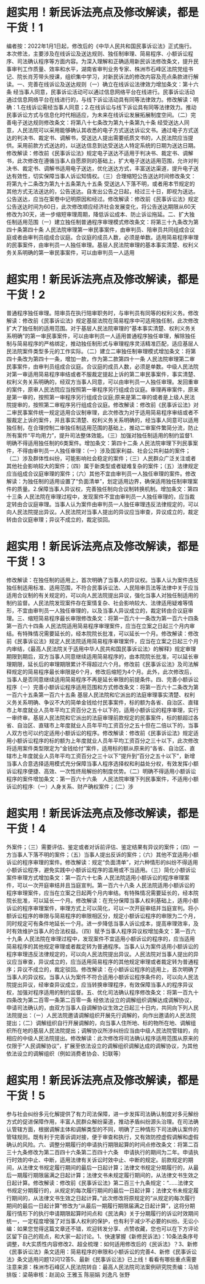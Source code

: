 # 超实用！新民诉法亮点及修改解读，都是干货！1

编者按：2022年1月1日起，修改后的《中华人民共和国民事诉讼法》正式施行。本次修法，主要涉及在线诉讼及送达规则、独任制审理、简易程序、小额诉讼程序、司法确认程序等方面内容。为深入理解和正确适用新民诉法修改条文，提升民事审判工作质量、效率和水平，湖南省审判业务专家、株洲市石峰区法院党组书记、院长肖芳带头授课，组织集中学习，对新民诉法的修改内容及亮点条款进行解读。一、完善在线诉讼及送达规则（一）确立在线诉讼法律效力增加条文：第十六条  经当事人同意，民事诉讼活动可以通过信息网络平台在线进行。民事诉讼活动通过信息网络平台在线进行的，与线下诉讼活动具有同等法律效力。修改解读：明确：1.在线诉讼需经当事人同意；2.在线诉讼与线下诉讼具有同等法律效力。推动民事诉讼方式与信息化时代相适应，为未来在线诉讼发展拓展制度空间。（二）完善电子送达规则修改条文：将第八十七条改为第九十条第九十条  经受送达人同意，人民法院可以采用能够确认其收悉的电子方式送达诉讼文书。通过电子方式送达的判决书、裁定书、调解书，受送达人提出需要纸质文书的，人民法院应当提供。采用前款方式送达的，以送达信息到达受送达人特定系统的日期为送达日期。修改解读：修改前《民事诉讼法》规定电子送达不适用于判决书、裁定书、调解书，此次修改在遵循当事人自愿原则的基础上，扩大电子送达适用范围，允许对判决书、裁定书、调解书适用电子送达，优化送达方式，丰富送达渠道，提升电子送达有效性，切实保障当事人诉讼知情权。（三）合理缩短公告送达时间修改条文：将第九十二条改为第九十五条第九十五条  受送达人下落不明，或者用本节规定的其他方式无法送达的，公告送达。自发出公告之日起，经过三十日，即视为送达。公告送达，应当在案卷中记明原因和经过。修改解读：修改前《民事诉讼法》规定公告送达时间为60日，此次修改顺应经济社会发展变化，将公告送达期限从60天修改为30天，进一步缩短审理周期，降低诉讼成本、防止诉讼拖延。二、扩大独任制适用范围（一）建立独任制普通程序审理模式修改条文：将第三十九条改为第四十条第四十条  人民法院审理第一审民事案件，由审判员、陪审员共同组成合议庭或者由审判员组成合议庭。合议庭的成员人数，必须是单数。适用简易程序审理的民事案件，由审判员一人独任审理。基层人民法院审理的基本事实清楚、权利义务关系明确的第一审民事案件，可以由审判员一人适用

# 超实用！新民诉法亮点及修改解读，都是干货！2

普通程序独任审理。陪审员在执行陪审职务时，与审判员有同等的权利义务。修改解读：修改前《民事诉讼法》规定基层法院在简易程序中可适用独任制，此次修改扩大了独任制的适用范围。对于基层人民法院审理的“基本事实清楚、权利义务关系明确”的第一审民事案件，可以由审判员一人适用普通程序独任审理，解除独任制与简易程序的严格绑定，推动独任制形式与审理程序灵活精准匹配，适应基层人民法院案件类型多元的工作实际。（二）建立二审独任制审理模式增加条文：将第四十条改为第四十一条，增加一款，作为第二款第四十一条  人民法院审理第二审民事案件，由审判员组成合议庭。合议庭的成员人数，必须是单数。中级人民法院对第一审适用简易程序审结或者不服裁定提起上诉的第二审民事案件，事实清楚、权利义务关系明确的，经双方当事人同意，可以由审判员一人独任审理。发回重审的案件，原审人民法院应当按照第一审程序另行组成合议庭。审理再审案件，原来是第一审的，按照第一审程序另行组成合议庭;原来是第二审的或者是上级人民法院提审的，按照第二审程序另行组成合议庭。修改解读：修改前《民事诉讼法》对二审民事案件统一规定适用合议制审理，此次修改为对于适用简易程序审结或者不服裁定上诉的案件，并且事实清楚、权利义务关系明确的，经当事人同意可以适用独任制，在合理控制二审独任制适用范围的基础上，推动二审案件繁简分流，防止所有案件“平均用力”，提升司法整体效能。（三）加强对独任制适用的制约监督1.明确不得适用独任制的6类案件。增加条文：第四十二条  人民法院审理下列民事案件，不得由审判员一人独任审理：（一）涉及国家利益、社会公共利益的案件；（二）涉及群体性纠纷，可能影响社会稳定的案件；（三）人民群众广泛关注或者其他社会影响较大的案件；（四）属于新类型或者疑难复杂的案件；（五）法律规定应当组成合议庭审理的案件；（六）其他不宜由审判员一人独任审理的案件。修改解读：为独任制的适用设置了“负面清单”，划定适用边界，确保适用独任制审理案件的质量。2.保障当事人异议权，完善独任制向合议制转换机制。增加条文：第四十三条  人民法院在审理过程中，发现案件不宜由审判员一人独任审理的，应当裁定转由合议庭审理。当事人认为案件由审判员一人独任审理违反法律规定的，可以向人民法院提出异议。人民法院对当事人提出的异议应当审查，异议成立的，裁定转由合议庭审理；异议不成立的，裁定驳回。

# 超实用！新民诉法亮点及修改解读，都是干货！3

修改解读：在独任制的适用上，首次明确了当事人的异议权。当事人认为案件违反独任制适用标准、适用范围，不符合民事诉讼法、人民陪审员法等法律中关于应当适用合议制的有关规定的，可以向人民法院提出异议，强化当事人对独任制适用的制约监督。人民法院发现案件存在案情复杂、社会影响较大、法律适用疑难等情形，不宜由审判员一人独任审理的，以及当事人异议成立的，裁定转由合议庭审理。三、缩短简易程序最长审限修改条文：将第一百六十一条改为第一百六十四条第一百六十四条  人民法院适用简易程序审理案件，应当在立案之日起三个月内审结。有特殊情况需要延长的，经本院院长批准，可以延长一个月。修改解读：修改前《民事诉讼法》规定人民法院适用简易程序审理案件，应当在立案之日起三个月内审结，《最高人民法院关于适用中华人民共和国民事诉讼法〉的解释》规定审理期限到期后，双方当事人同意继续适用简易程序的，由本院院长批准，可以延长审理期限，延长后的审理期限累计不得超过六个月。修改前《民事诉讼法》及司法解释规定的简易程序最长审限是6个月，修改后缩短为4个月。此外，此次修改后，当事人是否同意继续适用简易程序不再是延长审限的前提条件。四、完善小额诉讼程序（一）完善小额诉讼程序适用范围和方式修改条文：将第一百六十二条改为第一百六十五条第一百六十五条  基层人民法院和它派出的法庭审理事实清楚、权利义务关系明确、争议不大的简单金钱给付民事案件，标的额为各省、自治区、直辖市上年度就业人员年平均工资百分之五十以下的，适用小额诉讼的程序审理，实行一审终审。基层人民法院和它派出的法庭审理前款规定的民事案件，标的额超过各省、自治区、直辖市上年度就业人员年平均工资百分之五十但在二倍以下的，当事人双方也可以约定适用小额诉讼的程序。修改解读：修改前《民事诉讼法》规定适用小额诉讼程序的标的额为上年度就业人员年平均工资百分之三十以下，此次修改将适用案件类型限定为“金钱给付”案件，适用标的额从原来的“各省、自治区、直辖市上年度就业人员年平均工资百分之三十以下”提升到“百分之五十以下”，新增当事人合意选择适用模式充分保障当事人程序选择权和利益处分权，有效发挥小额诉讼程序便捷、高效、一次性终局解纷的制度优势。（二）明确不得适用小额诉讼程序的案件增加条文：第一百六十六条　人民法院审理下列民事案件，不适用小额诉讼的程序:（一）人身关系、财产确权案件；（二）涉

# 超实用！新民诉法亮点及修改解读，都是干货！4

外案件；（三）需要评估、鉴定或者对诉前评估、鉴定结果有异议的案件；（四）一方当事人下落不明的案件；（五）当事人提出反诉的案件；（六）其他不宜适用小额诉讼的程序审理的案件。修改解读：规定“负面清单”，对六种情形的纠纷不得适用小额诉讼程序，避免实践中小额诉讼程序的滥用或不当适用。（三）简化小额诉讼案件审理方式增加条文：第一百六十七条  人民法院适用小额诉讼的程序审理案件，可以一次开庭审结并且当庭宣判。第一百六十八条  人民法院适用小额诉讼的程序审理案件，应当在立案之日起两个月内审结。有特殊情况需要延长的，经本院院长批准，可以延长一个月。修改解读：在充分保障当事人权利基础上，适用小额诉讼的程序审理案件，审理方式上可以简化，可以一次开庭审结并当庭宣判。将小额诉讼程序的审限与简易程序的审限相区分，规定小额诉讼程序的审限为二个月，同时规定可有条件地延长一个月。进一步降低当事人诉讼成本，提高审理效率，及时有效维护当事人的合法权益。（四）赋予当事人程序异议权增加条文：第一百六十九条  人民法院在审理过程中，发现案件不宜适用小额诉讼的程序的，应当适用简易程序的其他规定审理或者裁定转为普通程序。当事人认为案件适用小额诉讼的程序审理违反法律规定的，可以向人民法院提出异议。人民法院对当事人提出的异议应当审查，异议成立的，应当适用简易程序的其他规定审理或者裁定转为普通程序；异议不成立的，裁定驳回。修改解读：在小额诉讼程序的适用上，首次明确了当事人的异议权。当事人认为案件不符合适用小额诉讼程序条件的，可以向人民法院提出异议，经审查异议成立，应当转换审理程序，有效保障当事人的程序异议权，加强对程序适用的制约监督。五、优化司法确认程序修改条文：将第一百九十四条改为第二百零一条第二百零一条  经依法设立的调解组织调解达成调解协议，申请司法确认的，由双方当事人自调解协议生效之日起三十日内，共同向下列人民法院提出：（ー）人民法院邀请调解组织开展先行调解的，向作出邀请的人民法院提出；（二）调解组织自行开展调解的，向当事人住所地、标的物所在地、调解组织所在地的基层人民法院提出；调解协议所涉纠纷应当由中级人民法院管辖的，向相应的中级人民法院提出。修改解读：此次修改将司法确认程序适用范围从原来的仅限于“人民调解协议”，扩展至依法设立的调解组织调解达成的调解协议，为其他依法设立的调解组织（例如消费者协会、妇联等）

# 超实用！新民诉法亮点及修改解读，都是干货！5

参与社会纠纷多元化解提供了有力司法保障，进一步发挥司法确认制度对多元解纷方式的促进保障作用，丰富人民群众解纷渠道，推动矛盾纠纷源头治理。在司法确认管辖方面，根据调解主体和调解类型的不同，明确了三种情形下司法确认案件的管辖规则。既有利于完善诉调对接，便于审查和执行，又有效防控虚假调解和虚假确认的风险。六、调整分期履行的申请执行期限起算的时间点修改条文：将第二百三十九条修改为第二百四十六条第二百四十六条　申请执行的期间为二年。申请执行时效的中止、中断，适用法律有关诉讼时效中止、中断的规定。前款规定的期间，从法律文书规定履行期间的最后一日起计算；法律文书规定分期履行的，从最后一期履行期限届满之日起计算；法律文书未规定履行期间的，从法律文书生效之日起计算。修改解读：修改前《民事诉讼法》第二百三十九条规定：“……法律文书规定分期履行的，从规定的每次履行期间的最后一日起计算；法律文书未规定履行期间的，从法律文书生效之日起计算。”此次修改将原规定的“从规定的每次履行期间的最后一日起计算”修改为“从最后一期履行期限届满之日起计算”，这将分期履行情形下的执行申请期限起算时间点和《民法典》关于分期履行的诉讼时效期间统一，一定程度增强了对当事人权利的保护，也有利于减少不必要的纠纷。无讼小编：如果您觉得这篇文章还不错，欢迎转发分享、点赞收藏，您也可以在下方评论区留下自己的观点，和大家一起讨论。1、快速掌握《新修民诉法》：10条法条序号调整，8大实质性内容修改2、超全梳理：如何适用修改后的《民诉法》？3、新修《民事诉讼法》条文适用：简易程序的审限和小额诉讼的完善4、新修《民事诉讼法》条文适用问题12问12答5、最新《民事诉讼法》已上线！看看有哪些重点需要注意来源：株洲市石峰区人民法院转自：最高人民法院司法案例研究院责编：马旭排版：梁萌审核：赵润众 王雅玉 陈丽娟 刘逸凡 张野

